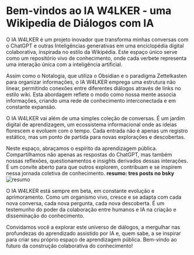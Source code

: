 # Bem-vindos ao IA W4LKER - uma Wikipedia de Diálogos com IA

O IA W4LKER é um projeto inovador que transforma minhas conversas com o ChatGPT e outras Inteligências generativas em uma enciclopédia digital colaborativa, inspirada no estilo da Wikipédia. Este espaço único serve como um repositório vivo de conhecimento, onde cada verbete representa uma interação única com a inteligência artificial.

Assim como o Notalogia, que utiliza o Obsidian e o paradigma Zettelkasten para organizar informações, o IA W4LKER emprega uma estrutura não linear, permitindo conexões entre diferentes diálogos através de links no estilo wiki. Esta abordagem reflete o modo como nossa mente associa informações, criando uma rede de conhecimento interconectada e em constante expansão.

O IA W4LKER vai além de uma simples coleção de conversas. É um jardim digital de aprendizagem, um ecossistema informacional onde as ideias florescem e evoluem com o tempo. Cada entrada não é apenas um registro estático, mas um ponto de partida para novas explorações e descobertas.

Neste espaço, abraçamos o espírito da aprendizagem pública. Compartilhamos não apenas as respostas do ChatGPT, mas também nossas reflexões, questionamentos e insights derivados dessas interações. É um convite aberto para que outros explorem, contribuam e se inspirem nessa jornada coletiva de conhecimento.
**resumo: tres posts no bsky**
![resumo](https://i.postimg.cc/90XSWYQK/image.png)

O IA W4LKER está sempre em beta, em constante evolução e aprimoramento. Como um organismo vivo, cresce e se adapta com cada nova conversa, cada nova pergunta, cada nova descoberta. É um testemunho do poder da colaboração entre humanos e IA na criação e disseminação do conhecimento.

Convidamos você a explorar este universo de diálogos, a mergulhar nas profundezas do aprendizado assistido por IA e, quem sabe, a se inspirar para criar seu próprio espaço de aprendizagem pública. Bem-vindo ao futuro da construção colaborativa do conhecimento!
